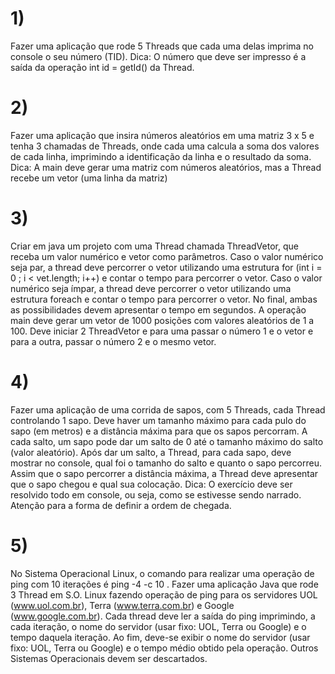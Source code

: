 
# 1) 
Fazer uma aplicação que rode 5 Threads que cada uma delas imprima no console o
seu número (TID).
Dica: O número que deve ser impresso é a saída da operação int id = getId() da Thread.
# 2) 
Fazer uma aplicação que insira números aleatórios em uma matriz 3 x 5 e tenha 3
chamadas de Threads, onde cada uma calcula a soma dos valores de cada linha,
imprimindo a identificação da linha e o resultado da soma.
Dica: A main deve gerar uma matriz com números aleatórios, mas a Thread recebe um vetor
(uma linha da matriz)
# 3) 
Criar em java um projeto com uma Thread chamada ThreadVetor, que receba um
valor numérico e vetor como parâmetros. Caso o valor numérico seja par, a thread deve
percorrer o vetor utilizando uma estrutura for (int i = 0 ; i < vet.length; i++) e contar o
tempo para percorrer o vetor. Caso o valor numérico seja ímpar, a thread deve percorrer
o vetor utilizando uma estrutura foreach e contar o tempo para percorrer o vetor. No
final, ambas as possibilidades devem apresentar o tempo em segundos.
A operação main deve gerar um vetor de 1000 posições com valores aleatórios de 1 a
100. Deve iniciar 2 ThreadVetor e para uma passar o número 1 e o vetor e para a outra,
passar o número 2 e o mesmo vetor.
# 4) 
Fazer uma aplicação de uma corrida de sapos, com 5 Threads, cada Thread
controlando 1 sapo. Deve haver um tamanho máximo para cada pulo do sapo (em
metros) e a distância máxima para que os sapos percorram. A cada salto, um sapo pode
dar um salto de 0 até o tamanho máximo do salto (valor aleatório). Após dar um salto, a
Thread, para cada sapo, deve mostrar no console, qual foi o tamanho do salto e quanto
o sapo percorreu. Assim que o sapo percorrer a distância máxima, a Thread deve
apresentar que o sapo chegou e qual sua colocação.
Dica: O exercício deve ser resolvido todo em console, ou seja, como se estivesse sendo
narrado. Atenção para a forma de definir a ordem de chegada.
# 5) 
No Sistema Operacional Linux, o comando para realizar uma operação de ping com 10
iterações é ping -4 -c 10 <servidor>. Fazer uma aplicação Java que rode 3 Thread em S.O.
Linux fazendo operação de ping para os servidores UOL (www.uol.com.br), Terra
(www.terra.com.br) e Google (www.google.com.br). Cada thread deve ler a saída do ping
imprimindo, a cada iteração, o nome do servidor (usar fixo: UOL, Terra ou Google) e o tempo
daquela iteração. Ao fim, deve-se exibir o nome do servidor (usar fixo: UOL, Terra ou Google)
e o tempo médio obtido pela operação. Outros Sistemas Operacionais devem ser
descartados.
